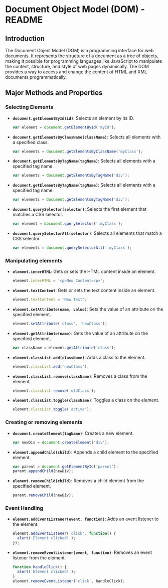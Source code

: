 # Document Object Model (DOM) - README

## Introduction
The Document Object Model (DOM) is a programming interface for web documents. It represents the structure of a document as a tree of objects, making it possible for programming languages like JavaScript to manipulate the content, structure, and style of web pages dynamically. The DOM provides a way to access and change the content of HTML and XML documents programmatically.

## Major Methods and Properties

### Selecting Elements
- **`document.getElementById(id)`**: Selects an element by its ID.
  ```javascript
  var element = document.getElementById('myId');
- **`document.getElementsByClassName(className)`**: Selects all elements with a specified class.
  ```javascript
  var elements = document.getElementsByClassName('myClass');
- **`document.getElementsByTagName(tagName)`**: Selects all elements with a specified tag name.
  ```javascript
  var elements = document.getElementsByTagName('div');
- **`document.getElementsByTagName(tagName)`**: Selects all elements with a specified tag name.
  ```javascript
  var elements = document.getElementsByTagName('div');
- **`document.querySelector(selector)`**: Selects the first element that matches a CSS selector.
  ```javascript
  var element = document.querySelector('.myClass');
- **`document.querySelectorAll(selector)`**: Selects all elements that match a CSS selector.
  ```javascript
  var elements = document.querySelectorAll('.myClass');

### Manipulating elements
- **`element.innerHTML`**: Gets or sets the HTML content inside an element.
  ```javascript
  element.innerHTML = '<p>New Content</p>';
- **`element.textContent`**: Gets or sets the text content inside an element.
  ```javascript
  element.textContent = 'New Text';
- **`element.setAttribute(name, value)`**: Sets the value of an attribute on the specified element.
  ```javascript
  element.setAttribute('class', 'newClass');
- **`element.getAttribute(name)`**: Gets the value of an attribute on the specified element.
  ```javascript
  var className = element.getAttribute('class');
- **`element.classList.add(className)`**: Adds a class to the element.
  ```javascript
  element.classList.add('newClass');
- **`element.classList.remove(className)`**: Removes a class from the element.
  ```javascript
  element.classList.remove('oldClass');
- **`element.classList.toggle(className)`**: Toggles a class on the element.
  ```javascript
  element.classList.toggle('active');

### Creating or removing elements
- **`document.createElement(tagName)`**: Creates a new element.
  ```javascript
  var newDiv = document.createElement('div');
- **`element.appendChild(child)`**: Appends a child element to the specified element.
  ```javascript
  var parent = document.getElementById('parent');
  parent.appendChild(newDiv);
- **`element.removeChild(child)`**: Removes a child element from the specified element.
  ```javascript
  parent.removeChild(newDiv);

### Event Handling
- **`element.addEventListener(event, function)`**: Adds an event listener to the element.
  ```javascript
  element.addEventListener('click', function() {
    alert('Element clicked!');
  });
- **`element.removeEventListener(event, function)`**: Removes an event listener from the element.
  ```javascript
  function handleClick() {
    alert('Element clicked!');
  }
  element.removeEventListener('click', handleClick);
